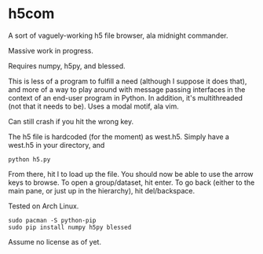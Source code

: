 # h5com
A sort of vaguely-working h5 file browser, ala midnight commander.

Massive work in progress.

Requires numpy, h5py, and blessed.

This is less of a program to fulfill a need (although I suppose it does that), and more of a way to play around with message passing interfaces in the context of an end-user program in Python.  In addition, it's multithreaded (not that it needs to be).  Uses a modal motif, ala vim.

Can still crash if you hit the wrong key.

The h5 file is hardcoded (for the moment) as west.h5.  Simply have a west.h5 in your directory, and

```python h5.py```

From there, hit l to load up the file.  You should now be able to use the arrow keys to browse.  To open a group/dataset, hit enter.  To go back (either to the main pane, or just up in the hierarchy), hit del/backspace.

Tested on Arch Linux.

```
sudo pacman -S python-pip
sudo pip install numpy h5py blessed
```

Assume no license as of yet.
